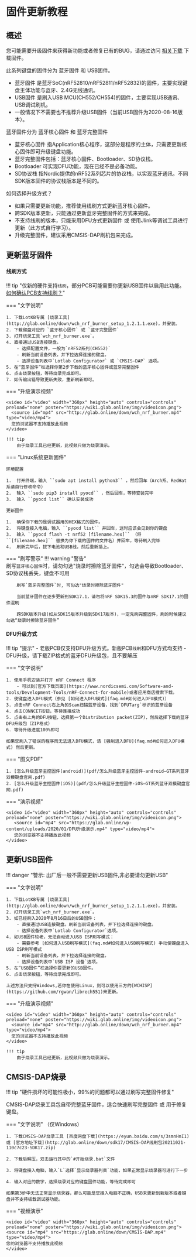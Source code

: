 
固件更新教程
=====================

概述
---------------

您可能需要升级固件来获得新功能或者修复已有的BUG，请通过访问 [相关下载](down/download.md) 下载固件。

此系列键盘的固件分为 蓝牙固件 和 USB固件。

- 蓝牙固件 是蓝牙SoC(nRF52810/nRF52811/nRF52832)的固件，主要实现键盘主体功能与蓝牙、2.4G无线通讯。
- USB固件 是刷入USB MCU(CH552/CH554)的固件，主要实现USB通讯、USB调试刷机。
- 一般情况下不需要也不推荐升级USB固件（当前USB固件为2020-08-16版本）。

蓝牙固件分为 蓝牙核心固件 和 蓝牙完整固件

- 蓝牙核心固件 指Application核心程序，这部分是程序的主体，只需要更新核心固件即可升级键盘功能。
- 蓝牙完整固件包括：蓝牙核心固件、Bootloader、SD协议栈。
- Bootloader 可实现DFU功能，现在已经不是必备功能。
- SD协议栈 指Nordic提供的nRF52系列芯片的协议栈，以实现蓝牙通讯。不同SDK版本固件的协议栈版本是不同的。

如何选择升级方式？

- 如果只需要更新功能，推荐使用线刷方式更新蓝牙核心固件。
- 跨SDK版本更新，只能通过更新蓝牙完整固件的方式来完成。
- 不支持线刷的版本，只能采用DFU方式更新固件 或 使用Jlink等调试工具进行更新（此方式自行学习）。
- 升级完整固件，建议采用CMSIS-DAP刷机包来完成。

<span id="更新蓝牙固件">更新蓝牙固件</span>
---------------

#### 线刷方式

!!! tip "仅新的硬件支持`线刷`，部分PCB可能需要你更新USB固件以启用此功能。 [如何确认PCB支持线刷？](faq.md#如何确认PCB支持线刷)"

    
=== "文字说明"

    1. 下载LotKB专属 [烧录工具](http://glab.online/down/wch_nrf_burner_setup_1.2.1.1.exe)，并安装。
    2. 下载键盘对应的 `蓝牙核心固件` 或 `蓝牙完整固件` 
    3. 打开烧录工具`wch_nrf_burner.exe`。
    4. 直接通过USB连接键盘。
        - 选择配置文件，一般为`nRF52系列(CH552)`
        - 刷新当前设备列表，并下拉选择连接的键盘。
        - 选择设备列表中`Lotlab Configurator` 或 `CMSIS-DAP` 选项。
    5. 在“蓝牙固件”栏选择你第2步下载的蓝牙核心固件或蓝牙完整固件
    6. 点击烧录按钮，等待烧录完成即可。
    7. 如传输出错导致更新失败，重新刷新即可。

=== "升级演示视频"

    <video id="video" width="360px" height="auto" controls="controls" preload="none" poster="https://wiki.glab.online/img/videoicon.png">
      <source id="mp4" src="http://glab.online/down/wch_nrf_burner.mp4" type="video/mp4">
      您的浏览器不支持播放此视频
    </video>

    !!! tip
        由于烧录工具已经更新，此视频只做为烧录演示。

=== "Linux系统更新固件"

    环境配置

    1.  打开终端，输入 ``sudo apt install python3`` ，然后回车（Arch系、RedHat系请自行修改命令）
    2.  输入 ``sudo pip3 install pyocd`` ，然后回车，等待安装完毕
    3.  输入 ``pyocd list`` 确认安装成功

    更新固件

    1.  确保你下载的是调试器用的HEX格式的固件。
    2.  将键盘接入电脑，输入 ``pyocd list`` 并回车，这时应该会见到你的键盘
    3.  输入 ``pyocd flash -t nrf52 [filename.hex]`` （将 ``[filename.hex]`` 替换为你下载的固件的文件名）并回车，等待刷入完毕
    4.  刷新完毕后，拔下电池和USB线，然后重新插上。

=== "刷写警示"
    !!! warning "警告"     
        刷写`蓝牙核心固件`时，请勿勾选"烧录时擦除蓝牙固件"，勾选会导致Bootloader、SD协议栈丢失，键盘不可用
    
        刷写`蓝牙完整固件`时, 可勾选"烧录时擦除蓝牙固件"
    
        当前蓝牙固件在逐步更新到SDK17.1，请勿将nRF SDK15.3的固件与nRF SDK17.1的固件混刷
    
        跨SDK版本升级(如从SDK15版本升级到SDK17版本)，一定先刷完整固件，刷的时候建议勾选“烧录时擦除蓝牙固件”

#### DFU升级方式

!!! tip "提示"
    - 老版PCB仅支持DFU升级方式。新版PCB`线刷`和DFU方式均支持
    - DFU升级，请下载ZIP格式的蓝牙DFU升级包，且不要解压

=== "文字说明"

    1. 使用手机安装并打开 nRF Connect 程序
        - 可以到[官方下载页面](https://www.nordicsemi.com/Software-and-tools/Development-Tools/nRF-Connect-for-mobile)或者应用商店搜索下载。
    2. 使键盘进入DFU模式（参见 [如何进入DFU模式](faq.md#如何进入DFU模式)）
    3. 点击nRF Connect右上角的Scan扫描蓝牙设备，找到`DFUTarg`标识的蓝牙设备
    4. 点击CONNCET按钮，等待连接成功
    5. 点击右上角的DFU按钮，选择第一个Distribution packet(ZIP)，然后选择下载的蓝牙DFU升级包（ZIP格式）
    6. 等待升级进度100%即可

    如果您刷入了错误的程序而无法进入DFU模式，请 [强制进入DFU](faq.md#如何进入DFU模式) 然后更新。

=== "图文PDF" 

    1. [怎么升级蓝牙主控固件(android)](pdf/怎么升级蓝牙主控固件-android–GT系列蓝牙双模键盘官网.pdf)  
    2. [怎么升级蓝牙主控固件(iOS)](pdf/怎么升级蓝牙主控固件-iOS–GT系列蓝牙双模键盘官网.pdf)

=== "演示视频"

    <video id="video" width="360px" height="auto" controls="controls" preload="none" poster="https://wiki.glab.online/img/videoicon.png">
       <source id="mp4" src="https://glab.online/wp-content/uploads/2020/01/DFU升级演示.mp4" type="video/mp4">
       您的浏览器不支持播放此视频
    </video>


<span id="更新USB固件">更新USB固件</span>
-----------

!!! danger "警示: 出厂后一般不需要更新USB固件,非必要请勿更新USB"

=== "文字说明"

    1. 下载LotKB专属 [烧录工具](http://glab.online/down/wch_nrf_burner_setup_1.2.1.1.exe)，并安装。
    2. 打开烧录工具`wch_nrf_burner.exe`。
    3. 如已经刷入2020年8月16日后的USB固件：
        - 直接通过USB连接键盘。刷新当前设备列表，并下拉选择连接的键盘。
        - 选择设备列表中`Lotlab Configurator`选项。
    4. 如USB固件较老，无法自动进入USB ISP刷写模式：
        - 需要参考 [如何进入USB刷写模式](faq.md#如何进入USB刷写模式) 手动使键盘进入USB ISP刷写模式
        - 刷新当前设备列表，并下拉选择连接的键盘。
        - 选择设备列表中`USB ISP 设备`选项。
    5. 在“USB固件”栏选择你要更新的USB固件。
    6. 点击烧录按钮，等待烧录完成即可。

    上述方法只支持Windows,若你在使用Linux，则可以使用三方的[WCHISP](https://github.com/rgwan/librech551)来更新。

=== "升级演示视频"

    <video id="video" width="360px" height="auto" controls="controls" preload="none" poster="https://wiki.glab.online/img/videoicon.png">
      <source id="mp4" src="http://glab.online/down/wch_nrf_burner.mp4" type="video/mp4">
      您的浏览器不支持播放此视频
    </video>

    !!! tip
        由于烧录工具已经更新，此视频只做为烧录演示。

<span id="CMSIS-DAP烧录工具更新">CMSIS-DAP烧录</span>
-----------

!!! tip "硬件损坏的可能性极小，99%的问题都可以通过刷写完整固件修复"

CMSIS-DAP烧录工具包自带完整蓝牙固件，适合快速刷写完整固件 或 用于修复键盘。

=== "文字说明"
    （仅Windows）

    1. 下载CMSIS-DAP烧录工具 [百度网盘下载](https://eyun.baidu.com/s/3smnHnI1) 或 [官方地址下载](http://glab.online/down/sdk17/CMSIS-DAP线刷包20211021-110c7c23-SDK17.zip)

    2. 下载后解压，双击运行其中的`#开始烧录.bat`文件

    3. 将键盘接入电脑，输入`L`选择`显示烧录器列表`功能，如果正常显示烧录器可进行下一步

    4. 输入对应的数字，选择烧录对应的键盘固件功能，等待完成即可

    如果第3步中无法正常显示烧录器，那么可能是您接入电脑不正确，USB未更新到新版本或者键盘并不支持板载调试器功能。

=== "视频演示"

    <video id="video" width="360px" height="auto" controls="controls" preload="none" poster="https://wiki.glab.online/img/videoicon.png">
    <source id="mp4" src="https://glab.online/down/CMSIS-DAP.mp4" type="video/mp4">
    您的浏览器不支持播放此视频
    </video>